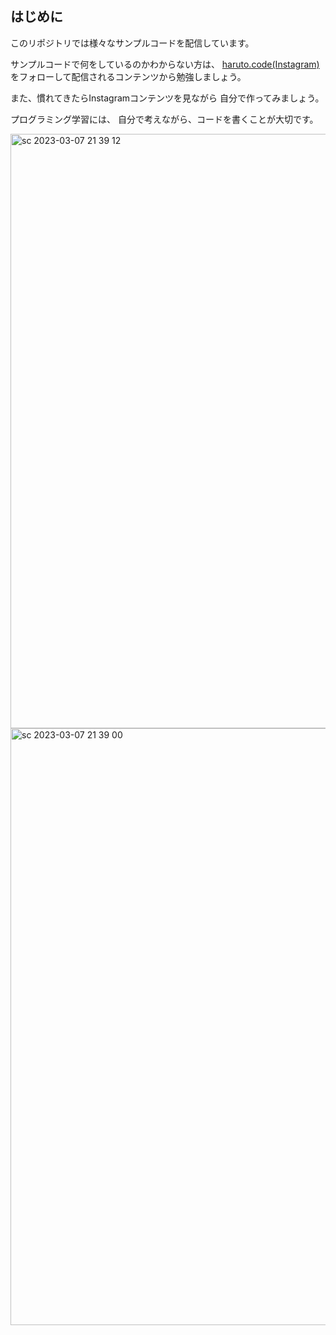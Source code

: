 ## はじめに

このリポジトリでは様々なサンプルコードを配信しています。

サンプルコードで何をしているのかわからない方は、
[haruto.code(Instagram)](https://www.instagram.com/haruto.code/)
をフォローして配信されるコンテンツから勉強しましょう。

また、慣れてきたらInstagramコンテンツを見ながら
自分で作ってみましょう。

プログラミング学習には、
自分で考えながら、コードを書くことが大切です。

<a href="https://www.instagram.com/haruto.code/">
<img width="951" alt="sc 2023-03-07 21 39 12" src="https://user-images.githubusercontent.com/125574211/223424595-d0d176dc-861a-4563-8f85-822b756d980c.png">
</a>
<a href="https://www.instagram.com/haruto.code/">
<img width="955" alt="sc 2023-03-07 21 39 00" src="https://user-images.githubusercontent.com/125574211/223424557-c0c42b66-1b15-4406-8dec-6f2cfe2bf542.png">
</a>
